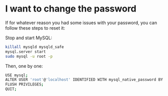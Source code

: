 # I want to change the password

If for whatever reason you had some issues with your password, you can follow these steps to reset it:

Stop and start MySQL:
```bash
killall mysqld mysqld_safe
mysql.server start
sudo mysql -u root -p
```
Then, one by one:

```bash
USE mysql;
ALTER USER 'root'@'localhost' IDENTIFIED WITH mysql_native_password BY "YourNewPasswordGoesHerePleaseReplaceIt";
FLUSH PRIVILEGES;
QUIT;
```